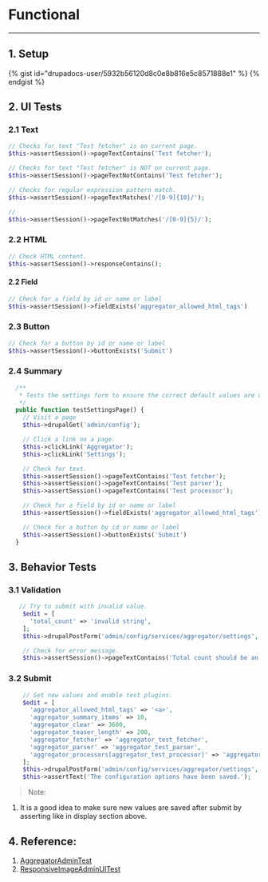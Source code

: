 # Functional

---


## 1. Setup

{% gist id="drupadocs-user/5932b56120d8c0e8b816e5c8571888e1" %} {% endgist %}

## 2. UI Tests

### 2.1 Text 

```php
// Checks for text "Test fetcher" is on current page.
$this->assertSession()->pageTextContains('Test fetcher');

// Checks for text "Test fetcher" is NOT on current page.
$this->assertSession()->pageTextNotContains('Test fetcher');

// Checks for regular expression pattern match.
$this->assertSession()->pageTextMatches('/[0-9]{10}/');

// 
$this->assertSession()->pageTextNotMatches('/[0-9]{5}/');
```
### 2.2 HTML
```php
// Check HTML content.
$this->assertSession()->responseContains();
```

#### 2.2 Field 
```php
// Check for a field by id or name or label
$this->assertSession()->fieldExists('aggregator_allowed_html_tags')
```


### 2.3 Button
```php
// Check for a button by id or name or label
$this->assertSession()->buttonExists('Submit')
```
### 2.4 Summary

```php
  /**
   * Tests the settings form to ensure the correct default values are used.
   */
  public function testSettingsPage() {
    // Visit a page
    $this->drupalGet('admin/config');

    // Click a link on a page.
    $this->clickLink('Aggregator');
    $this->clickLink('Settings');

    // Check for text.
    $this->assertSession()->pageTextContains('Test fetcher');
    $this->assertSession()->pageTextContains('Test parser');
    $this->assertSession()->pageTextContains('Test processor');

    // Check for a field by id or name or label
    $this->assertSession()->fieldExists('aggregator_allowed_html_tags')

    // Check for a button by id or name or label
    $this->assertSession()->buttonExists('Submit')
  }
```

## 3. Behavior Tests

### 3.1 Validation

```php
   // Try to submit with invalid value.
    $edit = [
      'total_count' => 'invalid string',
    ];
    $this->drupalPostForm('admin/config/services/aggregator/settings', $edit, t('Save configuration'));

    // Check for error message.
    $this->assertSession()->pageTextContains('Total count should be an integer.');
```

### 3.2 Submit

```php
    // Set new values and enable test plugins.
    $edit = [
      'aggregator_allowed_html_tags' => '<a>',
      'aggregator_summary_items' => 10,
      'aggregator_clear' => 3600,
      'aggregator_teaser_length' => 200,
      'aggregator_fetcher' => 'aggregator_test_fetcher',
      'aggregator_parser' => 'aggregator_test_parser',
      'aggregator_processors[aggregator_test_processor]' => 'aggregator_test_processor',
    ];
    $this->drupalPostForm('admin/config/services/aggregator/settings', $edit, 'Save configuration');
    $this->assertText('The configuration options have been saved.');
```
> Note:
1. It is a good idea to make sure new values are saved after submit by asserting like in display section above.

## 4. Reference:
1. [AggregatorAdminTest](https://github.com/drupal/drupal/blob/8.5.x/core/modules/aggregator/tests/src/Functional/AggregatorAdminTest.php)
2. [ResponsiveImageAdminUITest](https://github.com/drupal/drupal/blob/8.5.x/core/modules/responsive_image/src/Tests/ResponsiveImageAdminUITest.php)


